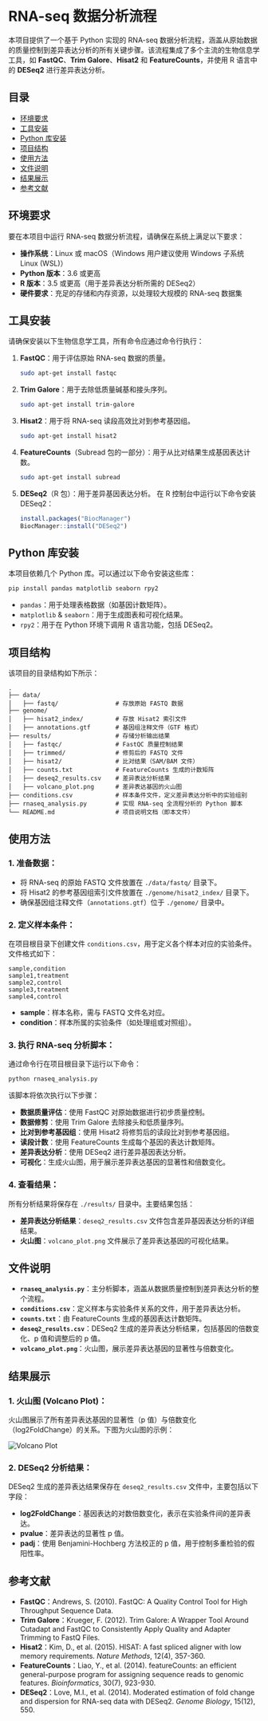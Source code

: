 # RNA-seq 数据分析流程

本项目提供了一个基于 Python 实现的 RNA-seq 数据分析流程，涵盖从原始数据的质量控制到差异表达分析的所有关键步骤。该流程集成了多个主流的生物信息学工具，如 **FastQC**、**Trim Galore**、**Hisat2** 和 **FeatureCounts**，并使用 R 语言中的 **DESeq2** 进行差异表达分析。

## 目录

- [环境要求](#环境要求)
- [工具安装](#工具安装)
- [Python 库安装](#Python-库安装)
- [项目结构](#项目结构)
- [使用方法](#使用方法)
- [文件说明](#文件说明)
- [结果展示](#结果展示)
- [参考文献](#参考文献)

## 环境要求

要在本项目中运行 RNA-seq 数据分析流程，请确保在系统上满足以下要求：

- **操作系统**：Linux 或 macOS（Windows 用户建议使用 Windows 子系统 Linux (WSL)）
- **Python 版本**：3.6 或更高
- **R 版本**：3.5 或更高（用于差异表达分析所需的 DESeq2）
- **硬件要求**：充足的存储和内存资源，以处理较大规模的 RNA-seq 数据集

## 工具安装

请确保安装以下生物信息学工具，所有命令应通过命令行执行：

1. **FastQC**：用于评估原始 RNA-seq 数据的质量。
    ```bash
    sudo apt-get install fastqc
    ```

2. **Trim Galore**：用于去除低质量碱基和接头序列。
    ```bash
    sudo apt-get install trim-galore
    ```

3. **Hisat2**：用于将 RNA-seq 读段高效比对到参考基因组。
    ```bash
    sudo apt-get install hisat2
    ```

4. **FeatureCounts**（Subread 包的一部分）：用于从比对结果生成基因表达计数。
    ```bash
    sudo apt-get install subread
    ```

5. **DESeq2**（R 包）：用于差异基因表达分析。
    在 R 控制台中运行以下命令安装 DESeq2：
    ```R
    install.packages("BiocManager")
    BiocManager::install("DESeq2")
    ```

## Python 库安装

本项目依赖几个 Python 库。可以通过以下命令安装这些库：

```bash
pip install pandas matplotlib seaborn rpy2
```

- `pandas`：用于处理表格数据（如基因计数矩阵）。
- `matplotlib` & `seaborn`：用于生成图表和可视化结果。
- `rpy2`：用于在 Python 环境下调用 R 语言功能，包括 DESeq2。

## 项目结构

该项目的目录结构如下所示：

```text
.
├── data/
│   ├── fastq/                # 存放原始 FASTQ 数据
├── genome/
│   ├── hisat2_index/         # 存放 Hisat2 索引文件
│   ├── annotations.gtf       # 基因组注释文件（GTF 格式）
├── results/                  # 存储分析输出结果
│   ├── fastqc/               # FastQC 质量控制结果
│   ├── trimmed/              # 修剪后的 FASTQ 文件
│   ├── hisat2/               # 比对结果（SAM/BAM 文件）
│   ├── counts.txt            # FeatureCounts 生成的计数矩阵
│   ├── deseq2_results.csv    # 差异表达分析结果
│   ├── volcano_plot.png      # 差异表达基因的火山图
├── conditions.csv            # 样本条件文件，定义差异表达分析中的实验组别
├── rnaseq_analysis.py        # 实现 RNA-seq 全流程分析的 Python 脚本
└── README.md                 # 项目说明文档（即本文件）
```

## 使用方法

### 1. 准备数据：

- 将 RNA-seq 的原始 FASTQ 文件放置在 `./data/fastq/` 目录下。
- 将 Hisat2 的参考基因组索引文件放置在 `./genome/hisat2_index/` 目录下。
- 确保基因组注释文件（`annotations.gtf`）位于 `./genome/` 目录中。

### 2. 定义样本条件：

在项目根目录下创建文件 `conditions.csv`，用于定义各个样本对应的实验条件。文件格式如下：

```csv
sample,condition
sample1,treatment
sample2,control
sample3,treatment
sample4,control
```

- **sample**：样本名称，需与 FASTQ 文件名对应。
- **condition**：样本所属的实验条件（如处理组或对照组）。

### 3. 执行 RNA-seq 分析脚本：

通过命令行在项目根目录下运行以下命令：

```bash
python rnaseq_analysis.py
```

该脚本将依次执行以下步骤：

- **数据质量评估**：使用 FastQC 对原始数据进行初步质量控制。
- **数据修剪**：使用 Trim Galore 去除接头和低质量序列。
- **比对到参考基因组**：使用 Hisat2 将修剪后的读段比对到参考基因组。
- **读段计数**：使用 FeatureCounts 生成每个基因的表达计数矩阵。
- **差异表达分析**：使用 DESeq2 进行差异基因表达分析。
- **可视化**：生成火山图，用于展示差异表达基因的显著性和倍数变化。

### 4. 查看结果：

所有分析结果将保存在 `./results/` 目录中。主要结果包括：
- **差异表达分析结果**：`deseq2_results.csv` 文件包含差异基因表达分析的详细结果。
- **火山图**：`volcano_plot.png` 文件展示了差异表达基因的可视化结果。

## 文件说明

- **`rnaseq_analysis.py`**：主分析脚本，涵盖从数据质量控制到差异表达分析的整个流程。
- **`conditions.csv`**：定义样本与实验条件关系的文件，用于差异表达分析。
- **`counts.txt`**：由 FeatureCounts 生成的基因表达计数矩阵。
- **`deseq2_results.csv`**：DESeq2 生成的差异表达分析结果，包括基因的倍数变化、p 值和调整后的 p 值。
- **`volcano_plot.png`**：火山图，展示差异表达基因的显著性与倍数变化。

## 结果展示

### 1. 火山图 (Volcano Plot)：

火山图展示了所有差异表达基因的显著性（p 值）与倍数变化（log2FoldChange）的关系。下图为火山图的示例：

![Volcano Plot](./results/volcano_plot.png)

### 2. DESeq2 分析结果：

DESeq2 生成的差异表达结果保存在 `deseq2_results.csv` 文件中，主要包括以下字段：

- **log2FoldChange**：基因表达的对数倍数变化，表示在实验条件间的差异表达。
- **pvalue**：差异表达的显著性 p 值。
- **padj**：使用 Benjamini-Hochberg 方法校正的 p 值，用于控制多重检验的假阳性率。

## 参考文献

- **FastQC**：Andrews, S. (2010). FastQC: A Quality Control Tool for High Throughput Sequence Data.
- **Trim Galore**：Krueger, F. (2012). Trim Galore: A Wrapper Tool Around Cutadapt and FastQC to Consistently Apply Quality and Adapter Trimming to FastQ Files.
- **Hisat2**：Kim, D., et al. (2015). HISAT: A fast spliced aligner with low memory requirements. *Nature Methods*, 12(4), 357-360.
- **FeatureCounts**：Liao, Y., et al. (2014). featureCounts: an efficient general-purpose program for assigning sequence reads to genomic features. *Bioinformatics*, 30(7), 923-930.
- **DESeq2**：Love, M.I., et al. (2014). Moderated estimation of fold change and dispersion for RNA-seq data with DESeq2. *Genome Biology*, 15(12), 550.
